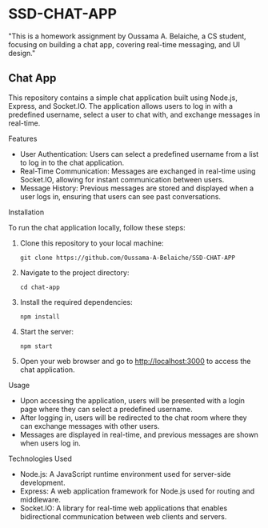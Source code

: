 # SSD-CHAT-APP
"This is a homework assignment by Oussama A. Belaiche, a CS student, focusing on building a chat app, covering real-time messaging, and UI design."

## Chat App

This repository contains a simple chat application built using Node.js, Express, and Socket.IO. The application allows users to log in with a predefined username, select a user to chat with, and exchange messages in real-time.

 Features

- User Authentication: Users can select a predefined username from a list to log in to the chat application.
- Real-Time Communication: Messages are exchanged in real-time using Socket.IO, allowing for instant communication between users.
- Message History: Previous messages are stored and displayed when a user logs in, ensuring that users can see past conversations.

 Installation

To run the chat application locally, follow these steps:

1. Clone this repository to your local machine:

   ```
   git clone https://github.com/Oussama-A-Belaiche/SSD-CHAT-APP
   ```

2. Navigate to the project directory:

   ```
   cd chat-app
   ```

3. Install the required dependencies:

   ```
   npm install
   ```

4. Start the server:

   ```
   npm start
   ```

5. Open your web browser and go to [http://localhost:3000](http://localhost:3000) to access the chat application.

 Usage

- Upon accessing the application, users will be presented with a login page where they can select a predefined username.
- After logging in, users will be redirected to the chat room where they can exchange messages with other users.
- Messages are displayed in real-time, and previous messages are shown when users log in.

 Technologies Used

- Node.js: A JavaScript runtime environment used for server-side development.
- Express: A web application framework for Node.js used for routing and middleware.
- Socket.IO: A library for real-time web applications that enables bidirectional communication between web clients and servers.

